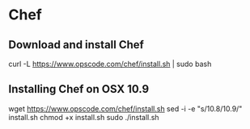 Chef
====

Download and install Chef
-------------------------

  curl -L https://www.opscode.com/chef/install.sh | sudo bash


Installing Chef on OSX 10.9
---------------------------

  wget https://www.opscode.com/chef/install.sh
  sed -i -e "s/10.8/10.9/" install.sh
  chmod +x install.sh
  sudo ./install.sh
